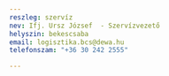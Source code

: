 ```yaml
---
reszleg: szervíz
nev: Ifj. Ursz József  - Szervízvezető
helyszin: bekescsaba
email: logisztika.bcs@dewa.hu
telefonszam: "+36 30 242 2555"

---
```

